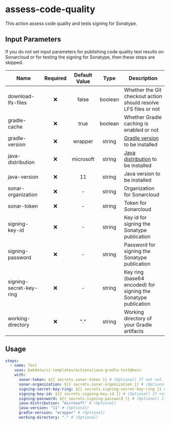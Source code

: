 # assess-code-quality

This action assess code quality and tests signing for Sonatype.

## Input Parameters

If you do not set input parameters for publishing code quality test results on Sonarcloud or for testing the signing for
Sonatype, then these steps are skipped.

| Name                    | Required | Default Value |  Type   | Description                                                                                                   |
| ----------------------- | :------: | :-----------: | :-----: | ------------------------------------------------------------------------------------------------------------- |
| download-lfs-files      |    ❌     |     false     | boolean | Whether the Git checkout action should resolve LFS files or not                                               |
| gradle-cache            |    ❌     |     true      | boolean | Whether Gradle caching is enabled or not                                                                      |
| gradle-version          |    ❌     |    wrapper    | string  | [Gradle version](https://github.com/gradle/gradle-build-action#use-a-specific-gradle-version) to be installed |
| java-distribution       |    ❌     |   microsoft   | string  | [Java distribution](https://github.com/actions/setup-java#supported-distributions) to be installed            |
| java-version            |    ❌     |      11       | string  | Java version to be installed                                                                                  |
| sonar-organization      |    ❌     |       -       | string  | Organization for Sonarcloud                                                                                   |
| sonar-token             |    ❌     |       -       | string  | Token for Sonarcloud                                                                                          |
| signing-key-id          |    ❌     |       -       | string  | Key id for signing the Sonatype publication                                                                   |
| signing-password        |    ❌     |       -       | string  | Password for signing the Sonatype publication                                                                 |
| signing-secret-key-ring |    ❌     |       -       | string  | Key ring (base64 encoded) for signing the Sonatype publication                                                |
| working-directory       |    ❌     |      "."      | string  | Working directory of your Gradle artifacts                                                                    |

## Usage

```yaml
steps:
  - name: Test
    uses: bakdata/ci-templates/actions/java-gradle-test@main
    with:
      sonar-token: ${{ secrets.sonar-token }} # (Optional) If not set, code quality tests are skipped
      sonar-organization: ${{ secrets.sonar-organization }} # (Optional) If not set, code quality tests are skipped
      signing-secret-key-ring: ${{ secrets.signing-secret-key-ring }} # (Optional) If not set, signing for Sonatype is not tested
      signing-key-id: ${{ secrets.signing-key-id }} # (Optional) If not set, signing for Sonatype is not tested
      signing-password: ${{ secrets.signing-password }} # (Optional) If not set, signing for Sonatype is not tested
      java-distribution: "microsoft" # (Optional)
      java-version: "11" # (Optional)
      gradle-version: "wrapper" # (Optional)
      working-directory: "." # (Optional)
```
